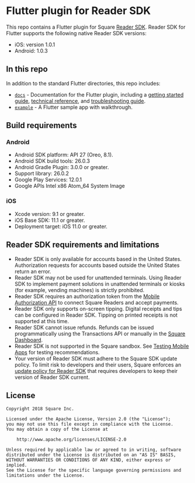 # Flutter plugin for Reader SDK

This repo contains a Flutter plugin for Square [Reader SDK]. Reader SDK for
Flutter supports the following native Reader SDK versions:

  * iOS: version 1.0.1
  * Android: 1.0.3

## In this repo

In addition to the standard Flutter directories, this repo includes:

* [`docs`] - Documentation for the Flutter plugin, including a
  [getting started guide], [technical reference], and [troubleshooting guide].
* [`example`] - A Flutter sample app with walkthrough.


## Build requirements

### Android

* Android SDK platform: API 27 (Oreo, 8.1).
* Android SDK build tools: 26.0.3
* Android Gradle Plugin: 3.0.0 or greater.
* Support library: 26.0.2
* Google Play Services: 12.0.1
* Google APIs Intel x86 Atom_64 System Image

### iOS

* Xcode version: 9.1 or greater.
* iOS Base SDK: 11.1 or greater.
* Deployment target: iOS 11.0 or greater.


## Reader SDK requirements and limitations

* Reader SDK is only available for accounts based in the United States.
  Authorization requests for accounts based outside the United States return an
  error.
* Reader SDK may not be used for unattended terminals. Using Reader SDK to
  implement payment solutions in unattended terminals or kiosks (for example,
  vending machines) is strictly prohibited.
* Reader SDK requires an authorization token from the [Mobile Authorization API]
  to connect Square Readers and accept payments.
* Reader SDK only supports on-screen tipping. Digital receipts and tips can be
  configured in Reader SDK. Tipping on printed receipts is not supported at this
  time.
* Reader SDK cannot issue refunds. Refunds can be issued programmatically using
  the Transactions API or manually in the [Square Dashboard].
* Reader SDK is not supported in the Square sandbox. See [Testing Mobile Apps]
  for testing recommendations.
* Your version of Reader SDK must adhere to the Square SDK update policy. To
  limit risk to developers and their users, Square enforces an
  [update policy for Reader SDK] that requires developers to keep their version
  of Reader SDK current.


## License

```
Copyright 2018 Square Inc.

Licensed under the Apache License, Version 2.0 (the "License");
you may not use this file except in compliance with the License.
You may obtain a copy of the License at

    http://www.apache.org/licenses/LICENSE-2.0

Unless required by applicable law or agreed to in writing, software
distributed under the License is distributed on an "AS IS" BASIS,
WITHOUT WARRANTIES OR CONDITIONS OF ANY KIND, either express or implied.
See the License for the specific language governing permissions and
limitations under the License.
```


[//]: # "Link anchor definitions"
[Mobile Authorization API]: https://docs.connect.squareup.com/payments/readersdk/mobile-authz-guide
[Reader SDK]: https://docs.connect.squareup.com/payments/readersdk/overview
[Square Dashboard]: https://squareup.com/dashboard/
[update policy for Reader SDK]: https://docs.connect.squareup.com/payments/readersdk/overview#readersdkupdatepolicy
[Testing Mobile Apps]: https://docs.connect.squareup.com/testing/mobile
[`docs`]: https://github.com/square/reader-sdk-flutter-plugin/tree/master/docs
[`example`]: https://github.com/square/reader-sdk-flutter-plugin/tree/master/example
[getting started guide]: https://github.com/square/reader-sdk-flutter-plugin/tree/master/docs/get-started.md
[technical reference]: https://github.com/square/reader-sdk-flutter-plugin/tree/master/docs/reference.md
[troubleshooting guide]: https://github.com/square/reader-sdk-flutter-plugin/tree/master/docs/troubleshooting.md

